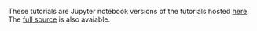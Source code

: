 These tutorials are Jupyter notebook versions of the tutorials hosted [here](https://effective-quadratures.github.io/_documentation/tutorial_1.html). The [full source](https://github.com/Effective-Quadratures/Effective-Quadratures/tree/master/source/_documentation/codes) is also avaiable. 